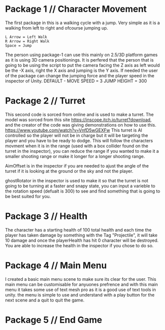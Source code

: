 ﻿# Package 1 // Character Movement 
The first package in this is a walking cycle with a jump. Very simple as it is a walking from left to right and ofcourse jumping up.
	
	L Arrow = Left Walk
	R Arrow = Right Walk
	Space = Jump 

The person using package-1 can use this mainly on 2.5/3D platform games as it is using 3D camera positionings. It is perfered that the person that is going to be using the script to put the camera facing the Z axis as left would be the -X axis, right the X axis and jumping is the Y axis. If needed the user of the package can change the jumping force and the player speed in the inspector of Unity.			DEFAULT - MOVE SPEED = 3		JUMP HEIGHT = 300 

# Package 2 // Turret

This second code is sorced from online and is used to make a turret. The model was sorced from this site https://inscope.itch.io/turret?download, and the creator of the code was giving demonstrations on how to use this. https://www.youtube.com/watch?v=VnfD5wGEXFw
This turret is AI controlled so the player will not be in charge but it will be targeting the player and you have to be ready to dodge. This will follow the characters movment when it is in the range (used with a box collider found on the turret in the inspector), you can reduce the range if you wanted to make it a smaller shooting range or make it longer for a longer shooting range. 

AimOffset is in the inspector if you are needed to ajust the angle of the turret if it is looking at the ground or the sky and not the player. 

ghostRotator in the inspector is used to make it so that the turret is not going to be turning at a faster and snapy state, you can input a varieble to the rotation speed (defualt is 300) to see and find something that is going to be best suited for you. 


# Package 3 // Health
The character has a starting health of 100 total health and each time the player has taken damage by something with the Tag "Projectile", it will take 10 damage and once the playerHealth has hit 0 character will be destroyed. You are able to increase the health in the inspector if you chose to do so. 

# Package 4 // Main Menu
I created a basic main menu scene to make sure its clear for the user. This main menu can be customisable for anyuones prefrence and with this main menu it takes some use of text mesh pro as it is a good use of text tools in unity. the menu is simple to use and understand with a play button for the next scene and a quit to quit the game. 

# Package 5 // End Game



